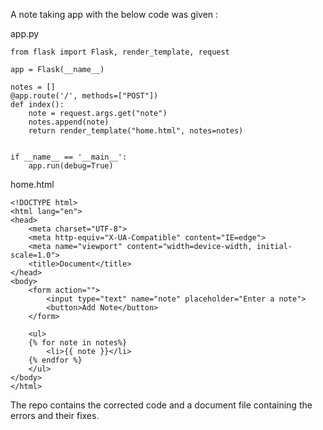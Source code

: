 A note taking app with the below code was given :

app.py

```
from flask import Flask, render_template, request

app = Flask(__name__)

notes = []
@app.route('/', methods=["POST"])
def index():
    note = request.args.get("note")
    notes.append(note)
    return render_template("home.html", notes=notes)


if __name__ == '__main__':
    app.run(debug=True)
```

home.html

```
<!DOCTYPE html>
<html lang="en">
<head>
    <meta charset="UTF-8">
    <meta http-equiv="X-UA-Compatible" content="IE=edge">
    <meta name="viewport" content="width=device-width, initial-scale=1.0">
    <title>Document</title>
</head>
<body>
    <form action="">
        <input type="text" name="note" placeholder="Enter a note">
        <button>Add Note</button>
    </form>

    <ul>
    {% for note in notes%}
        <li>{{ note }}</li>
    {% endfor %}
    </ul>
</body>
</html>
```

The repo contains the corrected code and a document file containing the errors and their fixes.
